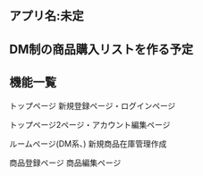## アプリ名:未定
## DM制の商品購入リストを作る予定

## 機能一覧
トップページ
新規登録ページ・ログインページ

トップページ2ページ・アカウント編集ページ

ルームページ(DM系、)
新規商品在庫管理作成

商品登録ページ
商品編集ページ
